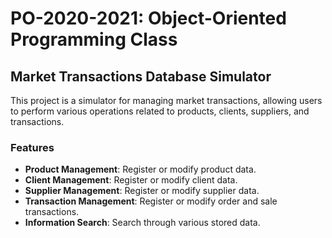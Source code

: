 # PO-2020-2021: Object-Oriented Programming Class

## Market Transactions Database Simulator

This project is a simulator for managing market transactions, allowing users to perform various operations related to products, clients, suppliers, and transactions.

### Features

- **Product Management**: Register or modify product data.
- **Client Management**: Register or modify client data.
- **Supplier Management**: Register or modify supplier data.
- **Transaction Management**: Register or modify order and sale transactions.
- **Information Search**: Search through various stored data.
